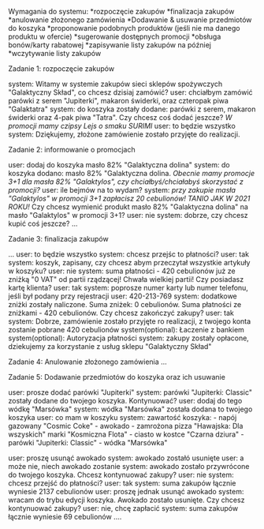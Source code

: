 


Wymagania do systemu:
*rozpoczęcie zakupów
*finalizacja zakupów
*anulowanie złożonego zamówienia
*Dodawanie & usuwanie przedmiotów do koszyka
*proponowanie podobnych produktów (jeśli nie ma danego produktu w ofercie)
*sugerowanie dostępnych promocji
*obsługa bonów/karty rabatowej
*zapisywanie listy zakupów na później
*wczytywanie listy zakupów



Zadanie 1: rozpoczęcie zakupów

system: Witamy w systemie zakupów sieci sklepów spożywczych "Galaktyczny Skład", co chcesz dzisiaj zamówić?
user: chciałbym zamówić parówki z serem "Jupiterki", makaron świderki, oraz czteropak piwa "Galaktatra"
system: do koszyka zostały dodane: parówki z serem, makaron świderki oraz 4-pak piwa "Tatra". Czy chcesz coś dodać jeszcze? *W promocji mamy czipsy Lejs o smaku SURIMI* 
user: to będzie wszystko
system: Dziękujemy, złożone zamówienie zostało przyjęte do realizacji. 

Zadanie 2: informowanie o promocjach

user: dodaj do koszyka masło 82% "Galaktyczna dolina"
system: do koszyka dodano: masło 82% "Galaktyczna dolina. *Obecnie mamy promocje 3+1 dla masła 82% "Galaktylos", czy chciałbyś/chciałabyś skorzystać z promocji?*
user: ile bejmów na to wydam?
system: *przy zakupie masła "Galaktylos" w promocji 3+1 zapłacisz 20 cebulionów! TANIO JAK W 2021 ROKU!* Czy chcesz wymienić produkt masło 82% "Galaktyczna dolina" na masło "Galaktylos" w promocji 3+1?
user: nie
system: dobrze, czy chcesz kupić coś jeszcze?
...



Zadanie 3: finalizacja zakupów

...
user: to będzie wszystko
system: chcesz przejśc to płatności?
user: tak
system: koszyk, zapisany, czy chcesz abym przeczytał wszystkie artykuły w koszyku?
user: nie
system: suma płatności - 420 cebulionów już ze zniżką "0 VAT" od partii rządzącej! Chwała wielkiej partii!
Czy posiadasz kartę klienta?
user: tak 
system: poprosze numer karty lub numer telefonu, jeśli był podany przy rejestracji
user: 420-213-769
system: dodatkowe zniżki zostały naliczone. Suma zniżek: 0 cebulionów. Suma płatności ze zniżkami - 420 cebulionów. Czy chcesz zakończyć zakupy?
user: tak
system: Dobrze, zamówienie zostało przyjęte ro realizacji, z twojego konta zostanie pobrane 420 cebulionów
system(optional): Łaczenie z bankiem
system(optional): Autoryzacja płatności
system: zakupy zostały opłacone, dziekujemy za korzystanie z usług sklepu "Galaktyczny Skład"


Zadanie 4: Anulowanie złożonego zamówienia
...



Zadanie 5: Dodawanie przedmiotów do koszyka oraz ich usuwanie

user: prosze dodać parówki "Jupiterki"
system: parówki "Jupiterki: Classic" zostały dodane do twojego koszyka. Kontynuować?
user: dodaj do tego wódkę "Marsówka"
system: wódka "Marsówka" została dodana to twojego koszyka
user: co mam w koszyku
system: zawartość koszyka:
        - napój gazowany "Cosmic Coke"
        - awokado
        - zamrożona pizza "Hawajska: Dla wszyskich" marki "Kosmiczna Flota"
        - ciasto w kostce "Czarna dziura"
        - parówki "Jupiterki: Classic"
        - wódka "Marsówka"

user: proszę usunąć awokado
system: awokado zostałó usunięte
user: a może nie, niech awokado zostanie
system: awokado zostało przywrócone do twojego koszyka. Chcesz kontynuować zakupy?
user: nie
system: chcesz przejść do płatności?
user: tak
system: suma zakupów łącznie wyniesie 2137 cebulionów 
user: proszę jednak usunąć awokado
system: wracam do trybu edycji koszyka. Awokado zostało usunięte. Czy chcesz kontynuować zakupy?
user: nie, chcę zapłacić
system: suma zakupów łącznie wyniesie 69 cebulionów
....










